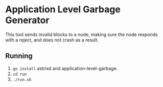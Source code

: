 # Application Level Garbage Generator
This tool sends invalid blocks to a node, making sure the node responds with a reject, and does not crash as a result.

## Running
 1. `go install` astrixd and application-level-garbage.
 2. `cd run`
 3. `./run.sh`


